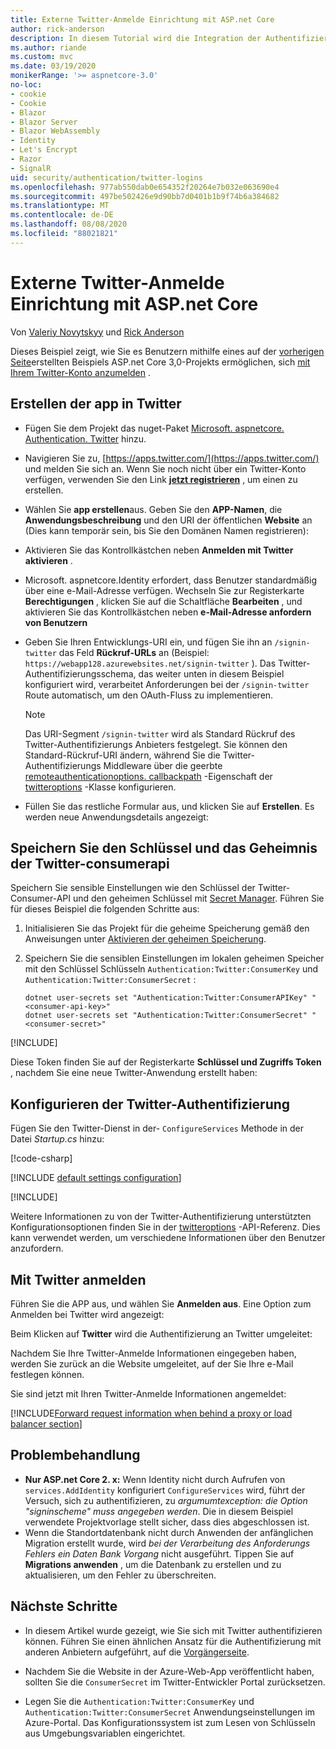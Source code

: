 ```yaml
---
title: Externe Twitter-Anmelde Einrichtung mit ASP.net Core
author: rick-anderson
description: In diesem Tutorial wird die Integration der Authentifizierung von Twitter-Konto Benutzern in eine vorhandene ASP.net Core-App veranschaulicht.
ms.author: riande
ms.custom: mvc
ms.date: 03/19/2020
monikerRange: '>= aspnetcore-3.0'
no-loc:
- cookie
- Cookie
- Blazor
- Blazor Server
- Blazor WebAssembly
- Identity
- Let's Encrypt
- Razor
- SignalR
uid: security/authentication/twitter-logins
ms.openlocfilehash: 977ab550dab0e654352f20264e7b032e063690e4
ms.sourcegitcommit: 497be502426e9d90bb7d0401b1b9f74b6a384682
ms.translationtype: MT
ms.contentlocale: de-DE
ms.lasthandoff: 08/08/2020
ms.locfileid: "88021821"
---
```

# <a name="twitter-external-sign-in-setup-with-aspnet-core"></a>Externe Twitter-Anmelde Einrichtung mit ASP.net Core

Von [Valeriy Novytskyy](https://github.com/01binary) und [Rick Anderson](https://twitter.com/RickAndMSFT)

Dieses Beispiel zeigt, wie Sie es Benutzern mithilfe eines auf der [vorherigen Seite](xref:security/authentication/social/index)erstellten Beispiels ASP.net Core 3,0-Projekts ermöglichen, sich [mit Ihrem Twitter-Konto anzumelden](https://dev.twitter.com/web/sign-in/desktop-browser) .

## <a name="create-the-app-in-twitter"></a>Erstellen der app in Twitter

* Fügen Sie dem Projekt das nuget-Paket [Microsoft. aspnetcore. Authentication. Twitter](https://www.nuget.org/packages/Microsoft.AspNetCore.Authentication.Twitter/3.0.0) hinzu.

* Navigieren Sie zu, [https://apps.twitter.com/](https://apps.twitter.com/) und melden Sie sich an. Wenn Sie noch nicht über ein Twitter-Konto verfügen, verwenden Sie den Link **[jetzt registrieren](https://twitter.com/signup)** , um einen zu erstellen.

* Wählen Sie **app erstellen**aus. Geben Sie den **APP-Namen**, die **Anwendungsbeschreibung** und den URI der öffentlichen **Website** an (Dies kann temporär sein, bis Sie den Domänen Namen registrieren):

* Aktivieren Sie das Kontrollkästchen neben **Anmelden mit Twitter aktivieren** .

* Microsoft. aspnetcore.Identity erfordert, dass Benutzer standardmäßig über eine e-Mail-Adresse verfügen. Wechseln Sie zur Registerkarte **Berechtigungen** , klicken Sie auf die Schaltfläche **Bearbeiten** , und aktivieren Sie das Kontrollkästchen neben **e-Mail-Adresse anfordern von Benutzern**

* Geben Sie Ihren Entwicklungs-URI ein, und fügen Sie ihn an `/signin-twitter` das Feld **Rückruf-URLs** an (Beispiel: `https://webapp128.azurewebsites.net/signin-twitter` ). Das Twitter-Authentifizierungsschema, das weiter unten in diesem Beispiel konfiguriert wird, verarbeitet Anforderungen bei der `/signin-twitter` Route automatisch, um den OAuth-Fluss zu implementieren.

  > [!NOTE]
  > Das URI-Segment `/signin-twitter` wird als Standard Rückruf des Twitter-Authentifizierungs Anbieters festgelegt. Sie können den Standard-Rückruf-URI ändern, während Sie die Twitter-Authentifizierungs Middleware über die geerbte [remoteauthenticationoptions. callbackpath](/dotnet/api/microsoft.aspnetcore.authentication.remoteauthenticationoptions.callbackpath) -Eigenschaft der [twitteroptions](/dotnet/api/microsoft.aspnetcore.authentication.twitter.twitteroptions) -Klasse konfigurieren.

* Füllen Sie das restliche Formular aus, und klicken Sie auf **Erstellen**. Es werden neue Anwendungsdetails angezeigt:

## <a name="store-the-twitter-consumer-api-key-and-secret"></a>Speichern Sie den Schlüssel und das Geheimnis der Twitter-consumerapi

Speichern Sie sensible Einstellungen wie den Schlüssel der Twitter-Consumer-API und den geheimen Schlüssel mit [Secret Manager](xref:security/app-secrets). Führen Sie für dieses Beispiel die folgenden Schritte aus:

1. Initialisieren Sie das Projekt für die geheime Speicherung gemäß den Anweisungen unter [Aktivieren der geheimen Speicherung](xref:security/app-secrets#enable-secret-storage).
1. Speichern Sie die sensiblen Einstellungen im lokalen geheimen Speicher mit den Schlüssel Schlüsseln `Authentication:Twitter:ConsumerKey` und `Authentication:Twitter:ConsumerSecret` :

    ```dotnetcli
    dotnet user-secrets set "Authentication:Twitter:ConsumerAPIKey" "<consumer-api-key>"
    dotnet user-secrets set "Authentication:Twitter:ConsumerSecret" "<consumer-secret>"
    ```

[!INCLUDE[](~/includes/environmentVarableColon.md)]

Diese Token finden Sie auf der Registerkarte **Schlüssel und Zugriffs Token** , nachdem Sie eine neue Twitter-Anwendung erstellt haben:

## <a name="configure-twitter-authentication"></a>Konfigurieren der Twitter-Authentifizierung

Fügen Sie den Twitter-Dienst in der- `ConfigureServices` Methode in der Datei *Startup.cs* hinzu:

[!code-csharp[](~/security/authentication/social/social-code/3.x/StartupTwitter3x.cs?name=snippet&highlight=10-15)]

[!INCLUDE [default settings configuration](includes/default-settings.md)]

[!INCLUDE[](includes/chain-auth-providers.md)]

Weitere Informationen zu von der Twitter-Authentifizierung unterstützten Konfigurationsoptionen finden Sie in der [twitteroptions](/dotnet/api/microsoft.aspnetcore.builder.twitteroptions) -API-Referenz. Dies kann verwendet werden, um verschiedene Informationen über den Benutzer anzufordern.

## <a name="sign-in-with-twitter"></a>Mit Twitter anmelden

Führen Sie die APP aus, und wählen Sie **Anmelden aus**. Eine Option zum Anmelden bei Twitter wird angezeigt:

Beim Klicken auf **Twitter** wird die Authentifizierung an Twitter umgeleitet:

Nachdem Sie Ihre Twitter-Anmelde Informationen eingegeben haben, werden Sie zurück an die Website umgeleitet, auf der Sie Ihre e-Mail festlegen können.

Sie sind jetzt mit Ihren Twitter-Anmelde Informationen angemeldet:

[!INCLUDE[Forward request information when behind a proxy or load balancer section](includes/forwarded-headers-middleware.md)]

<!-- 
### React to cancel Authorize External sign-in
Twitter doesn't support AccessDeniedPath
Rather in the twitter setup, you can provide an External sign-in homepage. The external sign-in homepage doesn't support localhost. Tested with https://cors3.azurewebsites.net/ and that works.
-->

## <a name="troubleshooting"></a>Problembehandlung

* **Nur ASP.net Core 2. x:** Wenn Identity nicht durch Aufrufen von `services.AddIdentity` konfiguriert `ConfigureServices` wird, führt der Versuch, sich zu authentifizieren, zu *argumumtexception: die Option "signinscheme" muss angegeben werden*. Die in diesem Beispiel verwendete Projektvorlage stellt sicher, dass dies abgeschlossen ist.
* Wenn die Standortdatenbank nicht durch Anwenden der anfänglichen Migration erstellt wurde, wird *bei der Verarbeitung des Anforderungs Fehlers ein Daten Bank Vorgang* nicht ausgeführt. Tippen Sie auf **Migrations anwenden** , um die Datenbank zu erstellen und zu aktualisieren, um den Fehler zu überschreiten.

## <a name="next-steps"></a>Nächste Schritte

* In diesem Artikel wurde gezeigt, wie Sie sich mit Twitter authentifizieren können. Führen Sie einen ähnlichen Ansatz für die Authentifizierung mit anderen Anbietern aufgeführt, auf die [Vorgängerseite](xref:security/authentication/social/index).

* Nachdem Sie die Website in der Azure-Web-App veröffentlicht haben, sollten Sie die `ConsumerSecret` im Twitter-Entwickler Portal zurücksetzen.

* Legen Sie die `Authentication:Twitter:ConsumerKey` und `Authentication:Twitter:ConsumerSecret` Anwendungseinstellungen im Azure-Portal. Das Konfigurationssystem ist zum Lesen von Schlüsseln aus Umgebungsvariablen eingerichtet.

